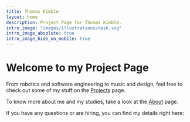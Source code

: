 ```yaml
---
title: Thomas Kimble
layout: home
description: Project Page for Thomas Kimble.
intro_image: "images/illustrations/desk.svg"
intro_image_absolute: true
intro_image_hide_on_mobile: true
---
```


# Welcome to my Project Page

From robotics and software engineering to music and design, feel free to check out some of my stuff on the [Projects](/projects/) page.

To know more about me and my studies, take a look at the [About](/about/) page.

If you have any questions or are hiring, you can find my details right here:
